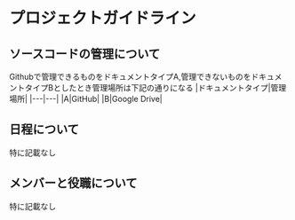 # プロジェクトガイドライン

## ソースコードの管理について
Githubで管理できるものをドキュメントタイプA,管理できないものをドキュメントタイプBとしたとき管理場所は下記の通りになる
|ドキュメントタイプ|管理場所|
|---|---|
|A|GitHub|
|B|Google Drive|

## 日程について
特に記載なし
## メンバーと役職について
特に記載なし
